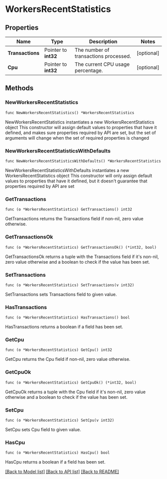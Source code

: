 # WorkersRecentStatistics

## Properties

Name | Type | Description | Notes
------------ | ------------- | ------------- | -------------
**Transactions** | Pointer to **int32** | The number of transactions processed. | [optional] 
**Cpu** | Pointer to **int32** | The current CPU usage percentage. | [optional] 

## Methods

### NewWorkersRecentStatistics

`func NewWorkersRecentStatistics() *WorkersRecentStatistics`

NewWorkersRecentStatistics instantiates a new WorkersRecentStatistics object
This constructor will assign default values to properties that have it defined,
and makes sure properties required by API are set, but the set of arguments
will change when the set of required properties is changed

### NewWorkersRecentStatisticsWithDefaults

`func NewWorkersRecentStatisticsWithDefaults() *WorkersRecentStatistics`

NewWorkersRecentStatisticsWithDefaults instantiates a new WorkersRecentStatistics object
This constructor will only assign default values to properties that have it defined,
but it doesn't guarantee that properties required by API are set

### GetTransactions

`func (o *WorkersRecentStatistics) GetTransactions() int32`

GetTransactions returns the Transactions field if non-nil, zero value otherwise.

### GetTransactionsOk

`func (o *WorkersRecentStatistics) GetTransactionsOk() (*int32, bool)`

GetTransactionsOk returns a tuple with the Transactions field if it's non-nil, zero value otherwise
and a boolean to check if the value has been set.

### SetTransactions

`func (o *WorkersRecentStatistics) SetTransactions(v int32)`

SetTransactions sets Transactions field to given value.

### HasTransactions

`func (o *WorkersRecentStatistics) HasTransactions() bool`

HasTransactions returns a boolean if a field has been set.

### GetCpu

`func (o *WorkersRecentStatistics) GetCpu() int32`

GetCpu returns the Cpu field if non-nil, zero value otherwise.

### GetCpuOk

`func (o *WorkersRecentStatistics) GetCpuOk() (*int32, bool)`

GetCpuOk returns a tuple with the Cpu field if it's non-nil, zero value otherwise
and a boolean to check if the value has been set.

### SetCpu

`func (o *WorkersRecentStatistics) SetCpu(v int32)`

SetCpu sets Cpu field to given value.

### HasCpu

`func (o *WorkersRecentStatistics) HasCpu() bool`

HasCpu returns a boolean if a field has been set.


[[Back to Model list]](../README.md#documentation-for-models) [[Back to API list]](../README.md#documentation-for-api-endpoints) [[Back to README]](../README.md)


